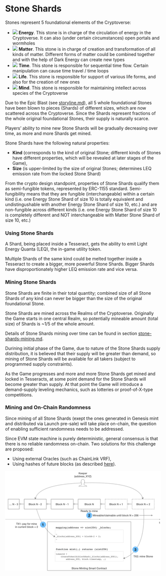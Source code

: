 # Stone Shards

Stones represent 5 foundational elements of the Cryptoverse:&#x20;

* ![](https://lh4.googleusercontent.com/qNeX-fTZiaN8367\_sbE34VZPgn6sGqTKWxMn1Xzbdtf\_D5FtP\_TxKTdx8rTnTcwJVaqUt98yd9kSuvfGvSyu0zUqJttO-mCyqn22l8DNB9mJRwufVf2oIChHaFzRNAUn6CqWMnXp) **Energy**. This stone is in charge of the circulation of energy in the Cryptoverse. It can also (under certain circumstances) open portals and wormholes&#x20;
* ![](https://lh5.googleusercontent.com/eSJtYm2XQEwW7R6Q2DU6hzR9l9JACBQo0mAOGAk6idshhflTMUPkHfYA8y-3NqQJa2rc43CotV3KZbgpD0RlCrC7kiRIvGzrRQl3qmJvL4VOqrXnBh-BDDDAvNUntuPVBo5N9Vdr) **Matter**. This stone is in charge of creation and transformation of all kinds of matter. Different forms of matter could be combined together and with the help of Dark Energy can create new types&#x20;
* ![](https://lh6.googleusercontent.com/yL-Hk2pYe1hF\_lpE9bDBCeD\_dEoYCmyKVKxsGKq4uk-xcHBNg2Oei4J196PMd8dS8aC4T21A3mAROvZ2Qe9qcOdXrxWLqDPWIm6ixASqMFcNrEfbYHl1SLAWQgHe8cdBtwFFHbSU) **Time**. This stone is responsible for sequential time flow. Certain manipulation can cause time travel / time loops&#x20;
* ![](https://lh5.googleusercontent.com/\_GlSsaQA1MiAIn9p6vqF5ZRJa8W-ZFlysR07OVNVdk\_r2dFoB-Us-EdvMhQ9oGPKiT-wlTZsLJLkcTEJlU-H-7Fu9KwxpCvY2wH6x8S21WVvQYk3azqsYtG-mvBHSrIHCJHV3UuN) **Life**. This stone is responsible for support of various life forms, and also for the creation of new ones&#x20;
* ![](https://lh3.googleusercontent.com/PG\_JZu86uuiSaTQRuoJLw3vUcoBUOilEQv2jmuUWKZZQL6yqhwDDJongjGSb6nWR5hfVM4KsDlRKZkBnZDoEtei3QgeIDU8u7NydJiwxxQjblSmjJFRTH7zOfgPmZQfQTVq6Mfx6) **Mind**. This stone is responsible for maintaining intellect across species of the Cryptoverse&#x20;

Due to the Epic Blast (see [storyline.md](../storyline.md "mention")), all 5 whole foundational Stones have been blown to pieces (Shards) of different sizes, which are now scattered across the Cryptoverse. Since the Shards represent fractions of the whole original foundational Stones, their supply is naturally scarce.

Players’ ability to mine new Stone Shards will be gradually decreasing over time, as more and more Shards get mined.

Stone Shards have the following natural properties:

* **Kind** (corresponds to the kind of original Stone; different kinds of Stones have different properties, which will be revealed at later stages of the Game),&#x20;
* **Size** (is upper-limited by the size of original Stones; determines LEQ emission rate from the locked Stone Shard)

From the crypto design standpoint, properties of Stone Shards qualify them as semi-fungible tokens, represented by ERC-1155 standard. Semi-fungibility means that they are fungible (interchangeable) within a certain kind (i.e. one Energy Stone Shard of size 10 is totally equivalent and undistingushable with another Energy Stone Shard of size 10, etc.) and are non-fungible across different kinds (i.e. one Energy Stone Shard of size 10 is completely different and NOT interchangeable with Matter Stone Shard of size 10, etc.)

### Using Stone Shards

A Shard, being placed inside a Tesseract, gets the ability to emit Light Energy Quanta (LEQ), the in-game utility token.

Multiple Shards of the same kind could be melted together inside a Tesseract to create a bigger, more powerful Stone Shards. Bigger Shards have disproportionately higher LEQ emission rate and vice versa.

### Mining Stone Shards

Stone Shards are finite in their total quantity; combined size of all Stone Shards of any kind can never be bigger than the size of the original foundational Stone.

Stone Shards are mined across the Realms of the Cryptoverse. Originally the Game starts in one central Realm, so potentially mineable amount (total size) of Shards is \~1/5 of the whole amount.

Details of Stone Shards mining over time can be found in section [stone-shards-mining.md](../../tokenomics/stone-shards-mining.md "mention").

Durining initial phase of the Game, due to nature of the Stone Shards supply distribution, it is believed that their supply will be greater than demand, so mining of Stone Shards will be available for all takers (subject to programmed supply constraints).

As the Game progresses and more and more Stone Shards get mined and locked in Tesseracts, at some point demand for the Stone Shards will become greater than supply. At that point the Game will introduce a demand-supply leveling mechanics, such as lotteries or proof-of-X-type competitions.

### Mining and On-Chain Randomness

Since mining of all Stone Shards (exept the ones generated in Genesis mint and distributed via Launch pre-sale) will take place on-chain, the question of enabling sufficient randomness needs to be addressed.

Since EVM state machine is purely deterministic, general consensus is that there is no reliable randomness on-chain. Two solutions for this challenge are proposed:

* Using external Oracles (such as ChainLink VRF),
* Using hashes of future blocks (as described [here](https://medium.com/@soliditydeveloper.com/random-number-generation-for-solidity-smart-contracts-1-9ccfc7fcadf0)).

![Enabling on-chain randomness](<../../.gitbook/assets/image (1).png>)

